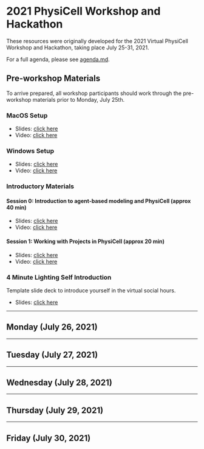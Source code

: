 # 2021 PhysiCell Workshop and Hackathon
These resources were originally developed for the 2021 Virtual PhysiCell Workshop and Hackathon, taking place July 25-31, 2021. 

For a full agenda, please see [agenda.md](https://github.com/physicell-training/ws2021/blob/main/agenda.md).

## Pre-workshop Materials
To arrive prepared, all workshop participants should work through the pre-workshop materials prior to Monday, July 25th. 
### MacOS Setup
* Slides: [click here](https://github.com/physicell-training/ws2021/blob/main/pdfs/PhysiCell_ws2021_macOS_setup.pdf)
* Video: [click here](https://www.youtube.com/watch?v=mv_phTdanws)

### Windows Setup
* Slides: [click here](https://github.com/physicell-training/ws2021/blob/main/pdfs/PhysiCell_ws2021_Windows_setup.pdf) 
* Video: [click here](https://www.youtube.com/watch?v=Jp3ZOMt761M)

### Introductory Materials
#### Session 0: Introduction to agent-based modeling and PhysiCell (approx 40 min)
* Slides: [click here](https://github.com/physicell-training/ws2021/blob/main/pdfs/PhysiCell_ws2021_Session0.pdf)
* Video: [click here](https://youtu.be/RWI0SKX49eo)

#### Session 1: Working with Projects in PhysiCell (approx 20 min)
* Slides: [click here](https://github.com/physicell-training/ws2021/blob/main/pdfs/PhysiCell_ws2021_Session1.pdf)
* Video: [click here](https://youtu.be/fP7-n_RlITU) 

### 4 Minute Lighting Self Introduction 
Template slide deck to introduce yourself in the virtual social hours. 
* Slides: [click here](https://github.com/physicell-training/ws2021/raw/main/pptx_source/PhysiCell_ws2021_intro_template.pptx)

-------
## Monday (July 26, 2021)
-------
## Tuesday (July 27, 2021)
-------
## Wednesday (July 28, 2021)
-------
## Thursday (July 29, 2021)
-------
## Friday (July 30, 2021)




